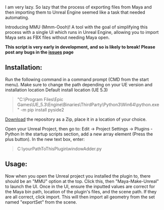 I am very lazy. So lazy that the process of exporting files from Maya and then importing them to Unreal Engine seemed like a task that needed automating.

Introducing MMU (Mmm-Oooh)! A tool with the goal of simplifying this process with a single UI which runs in Unreal Engine, allowing you to import Maya sets as FBX files without needing Maya open.

**This script is very early in development, and so is likely to break! Please post any bugs in the [issues](https://github.com/cstuart1310/MMU/issues) page**

## Installation:
Run the following command in a command prompt (CMD from the start menu). Make sure to change the path depending on your UE version and installation location
Default install location (UE 5.3)
> "C:\Program Files\Epic Games\UE_5.3\Engine\Binaries\ThirdParty\Python3\Win64\python.exe" -m pip install pyside2

[Download](https://github.com/cstuart1310/MMU/archive/refs/heads/MMU_revamped.zip) the repository as a Zip, place it in a location of your choice.

Open your Unreal Project, then go to:
Edit -> Project Settings -> Plugins - Python
In the startup scripts section, add a new array element (Press the plus button). In the new text box, enter:
> C:\yourPathToThisPlugin\windowAdder.py



## Usage:
Now when you open the Unreal project you installed the plugin to, there should be an "MMU" option at the top. Click this, then "Maya-Make-Unreal" to launch the UI.
Once in the UI, ensure the inputted values are correct for the Maya bin path, location of the plugin's files, and the scene path. If they are all correct, click import. This will then import all geometry from the set named "exportSet" from the scene.
